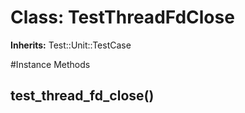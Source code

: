 # Class: TestThreadFdClose
**Inherits:** Test::Unit::TestCase
    




#Instance Methods
## test_thread_fd_close() [](#method-i-test_thread_fd_close)

